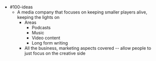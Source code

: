 - #100-ideas
	- A media company that focuses on keeping smaller players alive, keeping the lights on
		- Areas
			- Podcasts
			- Music
			- Video content
			- Long form writing
		- All the business, marketing aspects covered -- allow people to just focus on the creative side